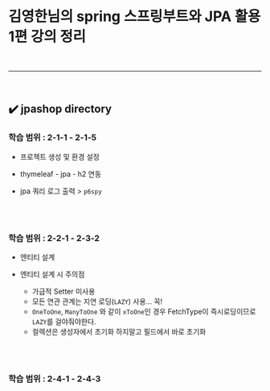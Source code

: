 # 김영한님의 spring 스프링부트와 JPA 활용 1편 강의 정리
<br>
<hr>
<br>

## ✔️ jpashop directory
### 학습 범위 : 2-1-1 - 2-1-5
- 프로젝트 생성 및 환경 설정

- thymeleaf - jpa - h2 연동

- jpa 쿼리 로그 출력 > `p6spy`
<br>
<br>

### 학습 범위 : 2-2-1 - 2-3-2
- 엔티티 설계

- 엔티티 설계 시 주의점
  - 가급적 Setter 미사용
  - 모든 연관 관계는 지연 로딩(`LAZY`) 사용... 꼭!
  - `OneToOne`, `ManyToOne` 와 같이 `xToOne`인 경우 FetchType이 즉시로딩이므로 `LAZY`를 걸야줘야한다.
  - 컬렉션은 생성자에서 초기화 하지말고 필드에서 바로 초기화
<br>
<br>

### 학습 범위 : 2-4-1 - 2-4-3
